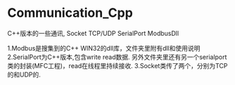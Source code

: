 # Communication_Cpp
C++版本的一些通讯,  Socket TCP/UDP  SerialPort  ModbusDll

1.Modbus是搜集到的C++ WIN32的dll库，文件夹里附有dll和使用说明
2.SerialPort为C++版本,包含write read数据.
  另外文件夹里还有另一个serialport类的封装(MFC工程)，read在线程里持续接收.
3.Socket类传了两个，分别为TCP的和UDP的.
